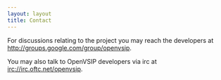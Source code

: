```yaml
---
layout: layout
title: Contact
---
```


For discussions relating to the project you may reach the developers at <http://groups.google.com/group/openvsip>.

You may also talk to OpenVSIP developers via irc at <irc://irc.oftc.net/openvsip>.

